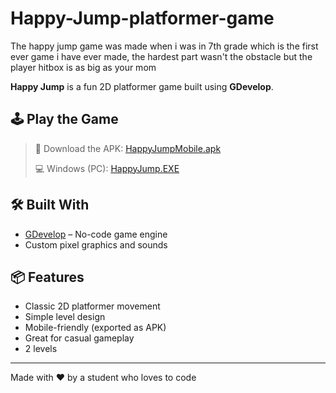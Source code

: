 # Happy-Jump-platformer-game
The happy jump game was made when i was in 7th grade which is the first ever game i have ever made, the hardest part wasn't the obstacle but the player hitbox is as big as your mom

**Happy Jump** is a fun 2D platformer game built using **GDevelop**. 

## 🕹️ Play the Game

> 📱 Download the APK:  [HappyJumpMobile.apk](https://github.com/Bamjr/Happy-Jump-platformer-game/releases)
>
> 💻 Windows (PC):
> [HappyJump.EXE](https://github.com/Bamjr/Happy-Jump-platformer-game/releases/download/v1.0/HappyJump.exe)

## 🛠 Built With

- [GDevelop](https://gdevelop.io/) – No-code game engine
- Custom pixel graphics and sounds

## 📦 Features

- Classic 2D platformer movement
- Simple level design
- Mobile-friendly (exported as APK)
- Great for casual gameplay
- 2 levels


---

Made with ❤️ by a student who loves to code

